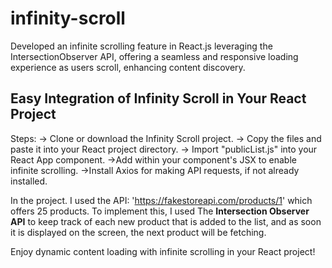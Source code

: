 # infinity-scroll
Developed an infinite scrolling feature in React.js leveraging the IntersectionObserver API, 
offering a seamless and responsive loading experience as users scroll, enhancing content discovery.

## Easy Integration of Infinity Scroll in Your React Project
Steps:
-> Clone or download the Infinity Scroll project.
-> Copy the files and paste it into your React project directory.
-> Import "publicList.js" into your React App component.
->Add <publicList /> within your component's JSX to enable infinite scrolling.
->Install Axios for making API requests, if not already installed.

In the project. I used the API: 'https://fakestoreapi.com/products/1' which offers 25 products.
To implement this, I used The **Intersection Observer API** to keep track of each new product that is added to the list,
and as soon it is displayed on the screen, the next product will be fetching.

Enjoy dynamic content loading with infinite scrolling in your React project!
